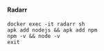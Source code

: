 #### Radarr
`docker exec -it radarr sh`\
`apk add nodejs && apk add npm`\
`npm -v && node -v`\
`exit`
